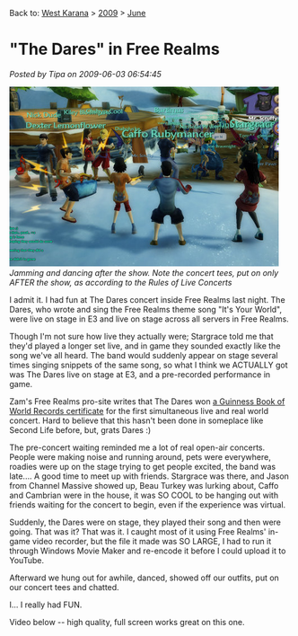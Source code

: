 Back to: [West Karana](/posts/westkarana.md) > [2009](/posts/2009/westkarana.md) > [June](./westkarana.md)
# "The Dares" in Free Realms

*Posted by Tipa on 2009-06-03 06:54:45*

![Getting the jams out after the show](../../../uploads/2009/06/fullscreen-capture-622009-80051-pm.jpg "Getting the jams out after the show")  
*Jamming and dancing after the show. Note the concert tees, put on only AFTER the show, as according to the Rules of Live Concerts*

I admit it. I had fun at The Dares concert inside Free Realms last night. The Dares, who wrote and sing the Free Realms theme song "It's Your World", were live on stage in E3 and live on stage across all servers in Free Realms.

Though I'm not sure how live they actually were; Stargrace told me that they'd played a longer set live, and in game they sounded exactly like the song we've all heard. The band would suddenly appear on stage several times singing snippets of the same song, so what I think we ACTUALLY got was The Dares live on stage at E3, and a pre-recorded performance in game.

Zam's Free Realms pro-site writes that The Dares won [a Guinness Book of World Records certificate](http://fr.zam.com/story.html?story=18275) for the first simultaneous live and real world concert. Hard to believe that this hasn't been done in someplace like Second Life before, but, grats Dares :)

The pre-concert waiting reminded me a lot of real open-air concerts. People were making noise and running around, pets were everywhere, roadies were up on the stage trying to get people excited, the band was late.... A good time to meet up with friends. Stargrace was there, and Jason from Channel Massive showed up, Beau Turkey was lurking about, Caffo and Cambrian were in the house, it was SO COOL to be hanging out with friends waiting for the concert to begin, even if the experience was virtual.

Suddenly, the Dares were on stage, they played their song and then were going. That was it? That was it. I caught most of it using Free Realms' in-game video recorder, but the file it made was SO LARGE, I had to run it through Windows Movie Maker and re-encode it before I could upload it to YouTube.

Afterward we hung out for awhile, danced, showed off our outfits, put on our concert tees and chatted.

I... I really had FUN.

Video below -- high quality, full screen works great on this one.



